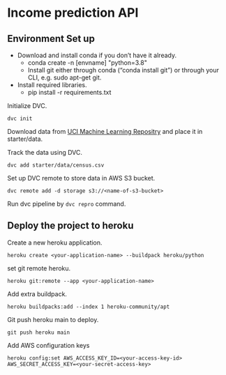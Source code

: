 # Income prediction API
## Environment Set up
* Download and install conda if you don’t have it already.
    * conda create -n [envname] "python=3.8"
    * Install git either through conda (“conda install git”) or through your CLI, e.g. sudo apt-get git.
* Install required libraries.
    * pip install -r requirements.txt

Initialize DVC.

```
dvc init
```

Download data from [UCI Machine Learning Repositry](https://archive.ics.uci.edu/ml/datasets/census+income) and place it in starter/data.<div>
Track the data using DVC.<div>
```
dvc add starter/data/census.csv
```

Set up DVC remote to store data in AWS S3 bucket.
```
dvc remote add -d storage s3://<name-of-s3-bucket>
```

Run dvc pipeline by `dvc repro` command.

## Deploy the project to heroku
Create a new heroku application.
```
heroku create <your-application-name> --buildpack heroku/python
```
set git remote heroku.
```
heroku git:remote --app <your-application-name>
```
Add extra buildpack.
```
heroku buildpacks:add --index 1 heroku-community/apt
```

Git push heroku main to deploy.
```
git push heroku main
```

Add AWS configuration keys
```
heroku config:set AWS_ACCESS_KEY_ID=<your-access-key-id> AWS_SECRET_ACCESS_KEY=<your-secret-access-key>
```